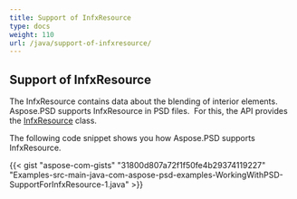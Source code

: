```yaml
---
title: Support of InfxResource
type: docs
weight: 110
url: /java/support-of-infxresource/
---
```


## **Support of InfxResource**
The InfxResource contains data about the blending of interior elements. Aspose.PSD supports InfxResource in PSD files.  For this, the API provides the [InfxResource](https://apireference.aspose.com/java/psd/com.aspose.psd.fileformats.psd.layers.layerresources/InfxResource) class.

The following code snippet shows you how Aspose.PSD supports InfxResource.

{{< gist "aspose-com-gists" "31800d807a72f1f50fe4b29374119227" "Examples-src-main-java-com-aspose-psd-examples-WorkingWithPSD-SupportForInfxResource-1.java" >}}
